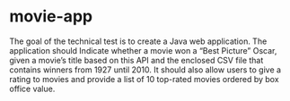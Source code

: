 # movie-app

The goal of the technical test is to create a Java web application.
The application should Indicate whether a movie won a “Best Picture” Oscar, given a
movie’s title based on this API and the enclosed CSV file that contains winners from
1927 until 2010. It should also allow users to give a rating to movies and provide a list
of 10 top-rated movies ordered by box office value.
